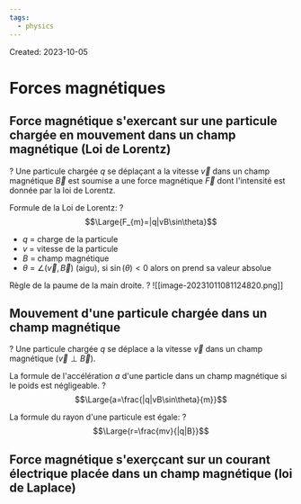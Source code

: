 ```yaml
---
tags:
  - physics
---
```

Created: 2023-10-05

# Forces magnétiques

## Force magnétique s'exercant sur une particule chargée en mouvement dans un champ magnétique (Loi de Lorentz)
?
Une particule chargée $q$ se déplaçant a la vitesse $\vec{v}$ dans un champ magnétique $\vec{B}$ est soumise a une force magnétique $\vec{F}$ dont l'intensité est donnée par la loi de Lorentz.
<!--SR:!2024-02-28,50,162-->

Formule de la Loi de Lorentz:
?
$$\Large{F_{m}=|q|vB\sin\theta}$$
- $q$ = charge de la particule
- $v$ = vitesse de la particule
- $B$ = champ magnétique
- $\theta$ = $\angle(\vec{v},\vec{B})$ (aigu), si $\sin(\theta)<0$ alors on prend sa valeur absolue
<!--SR:!2024-02-08,49,170-->

Règle de la paume de la main droite.
?
![[image-20231011081124820.png]]
<!--SR:!2024-03-09,89,242-->

## Mouvement d'une particule chargée dans un champ magnétique
?
Une particule chargée $q$ se déplace a la vitesse $\vec{v}$ dans un champ magnétique ($\vec{v}\perp \vec{B}$).
<!--SR:!2024-01-19,36,162-->

La formule de l'accélération $a$ d'une particle dans un champ magnétique si le poids est négligeable.
?
$$\Large{a=\frac{|q|vB\sin\theta}{m}}$$
<!--SR:!2024-02-07,37,162-->

La formule du rayon d'une particule est égale:
?
$$\Large{r=\frac{mv}{|q|B}}$$
<!--SR:!2024-02-07,44,202-->


## Force magnétique s'exerçcant sur un courant électrique placée dans un champ magnétique (loi de Laplace)
